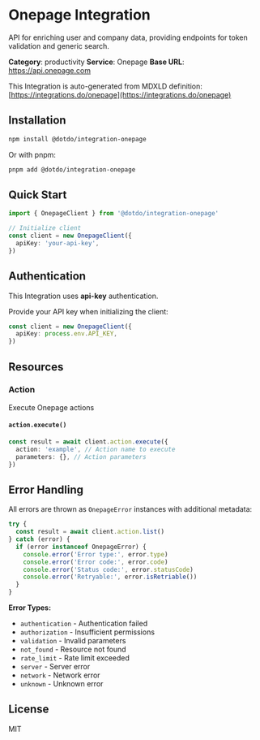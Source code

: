 # Onepage Integration

API for enriching user and company data, providing endpoints for token validation and generic search.

**Category**: productivity
**Service**: Onepage
**Base URL**: https://api.onepage.com

This Integration is auto-generated from MDXLD definition: [https://integrations.do/onepage](https://integrations.do/onepage)

## Installation

```bash
npm install @dotdo/integration-onepage
```

Or with pnpm:

```bash
pnpm add @dotdo/integration-onepage
```

## Quick Start

```typescript
import { OnepageClient } from '@dotdo/integration-onepage'

// Initialize client
const client = new OnepageClient({
  apiKey: 'your-api-key',
})
```

## Authentication

This Integration uses **api-key** authentication.

Provide your API key when initializing the client:

```typescript
const client = new OnepageClient({
  apiKey: process.env.API_KEY,
})
```

## Resources

### Action

Execute Onepage actions

#### `action.execute()`

```typescript
const result = await client.action.execute({
  action: 'example', // Action name to execute
  parameters: {}, // Action parameters
})
```

## Error Handling

All errors are thrown as `OnepageError` instances with additional metadata:

```typescript
try {
  const result = await client.action.list()
} catch (error) {
  if (error instanceof OnepageError) {
    console.error('Error type:', error.type)
    console.error('Error code:', error.code)
    console.error('Status code:', error.statusCode)
    console.error('Retryable:', error.isRetriable())
  }
}
```

**Error Types:**

- `authentication` - Authentication failed
- `authorization` - Insufficient permissions
- `validation` - Invalid parameters
- `not_found` - Resource not found
- `rate_limit` - Rate limit exceeded
- `server` - Server error
- `network` - Network error
- `unknown` - Unknown error

## License

MIT
